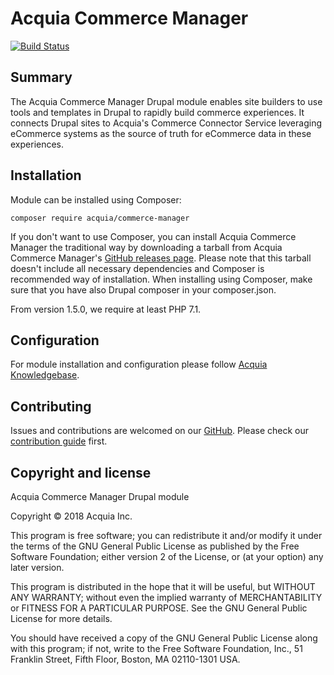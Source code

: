# Acquia Commerce Manager

[![Build Status](
https://travis-ci.org/acquia/commerce-manager.svg?branch=master
)](https://travis-ci.org/acquia/commerce-manager)

## Summary
The Acquia Commerce Manager Drupal module enables site builders to use tools
and templates in Drupal to rapidly build commerce experiences. It connects
Drupal sites to Acquia's Commerce Connector Service leveraging eCommerce 
systems as the source of truth for eCommerce data in these experiences.

## Installation
Module can be installed using Composer:
```
composer require acquia/commerce-manager
```

If you don't want to use Composer, you can install Acquia Commerce Manager
the traditional way by downloading a tarball from 
Acquia Commerce Manager's [GitHub releases page](
https://github.com/acquia/commerce-manager/releases
). Please note that this tarball doesn't include all necessary dependencies
and Composer is recommended way of installation. When installing using Composer, 
make sure that you have also Drupal composer in your composer.json.

From version 1.5.0, we require at least PHP 7.1.

## Configuration
For module installation and configuration please follow [Acquia Knowledgebase](
https://docs.acquia.com/commerce/install/modules
). 

## Contributing
Issues and contributions are welcomed on our [GitHub](
https://github.com/acquia/commerce-manager
).
Please check our [contribution guide](
https://github.com/acquia/commerce-manager/blob/master/CONTRIBUTING.md
) first.

## Copyright and license

Acquia Commerce Manager Drupal module

Copyright &copy; 2018 Acquia Inc.

This program is free software; you can redistribute it and/or modify
it under the terms of the GNU General Public License as published by
the Free Software Foundation; either version 2 of the License, or
(at your option) any later version.

This program is distributed in the hope that it will be useful,
but WITHOUT ANY WARRANTY; without even the implied warranty of
MERCHANTABILITY or FITNESS FOR A PARTICULAR PURPOSE.  See the
GNU General Public License for more details.

You should have received a copy of the GNU General Public License along
with this program; if not, write to the Free Software Foundation, Inc.,
51 Franklin Street, Fifth Floor, Boston, MA 02110-1301 USA.
